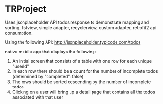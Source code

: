 # TRProject
Uses jsonplaceholder API todos response to demonstrate mapping and sorting, listview, simple adapter, recyclerview, custom adapter, retrofit2 api consumption.

Using the following API: http://jsonplaceholder.typicode.com/todos 

native mobile app that displays the following: 

1. An initial screen that consists of a table with one row for each unique "userId" 
2. In each row there should be a count for the number of incomplete todos (determined by "completed": false) 
3. The rows should be sorted descending by the number of incomplete todos 
4. Clicking on a user will bring up a detail page that contains all the todos associated with that user
